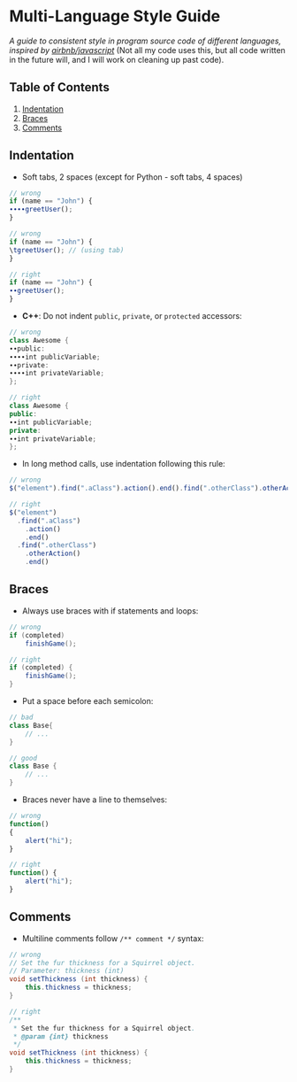 # Multi-Language Style Guide
*A guide to consistent style in program source code of different languages, inspired by [airbnb/javascript](https://github.com/airbnb/javascript)*
(Not all my code uses this, but all code written in the future will, and I will work on cleaning up past code).

## Table of Contents
1. [Indentation](#indentation)
1. [Braces](#braces)
1. [Comments](#comments)

## Indentation
- Soft tabs, 2 spaces (except for Python - soft tabs, 4 spaces)

```javascript
// wrong
if (name == "John") {
∙∙∙∙greetUser();
}

// wrong
if (name == "John") {
\tgreetUser(); // (using tab)
}

// right
if (name == "John") {
∙∙greetUser();
}
```

- **C++**: Do not indent `public`, `private`, or `protected` accessors:

```cpp
// wrong
class Awesome {
∙∙public:
∙∙∙∙int publicVariable;
∙∙private:
∙∙∙∙int privateVariable;
};

// right
class Awesome {
public:
∙∙int publicVariable;
private:
∙∙int privateVariable;
};
```

- In long method calls, use indentation following this rule:

```javascript
// wrong
$("element").find(".aClass").action().end().find(".otherClass").otherAction().end()

// right
$("element")
  .find(".aClass")
    .action()
    .end()
  .find(".otherClass")
    .otherAction()
    .end()
```

## Braces
- Always use braces with if statements and loops:

```java
// wrong
if (completed)
	finishGame();

// right
if (completed) {
	finishGame();
}
```

- Put a space before each semicolon:

```cpp
// bad
class Base{
	// ...
}

// good
class Base {
	// ...
}
```

- Braces never have a line to themselves:

```javascript
// wrong
function()
{
	alert("hi");
}

// right
function() {
	alert("hi");
}
```

## Comments

- Multiline comments follow `/** comment */` syntax:

```java
// wrong
// Set the fur thickness for a Squirrel object.
// Parameter: thickness (int)
void setThickness (int thickness) {
	this.thickness = thickness;
}

// right
/**
 * Set the fur thickness for a Squirrel object.
 * @param {int} thickness
 */
void setThickness (int thickness) {
	this.thickness = thickness;
}
